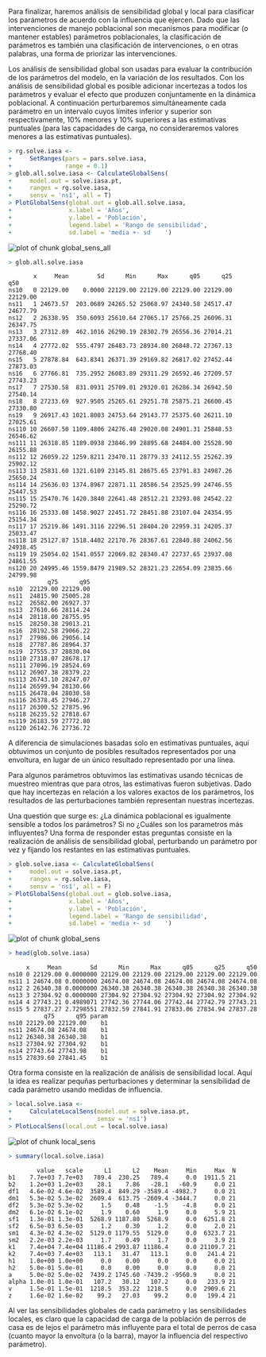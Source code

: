 





Para finalizar, haremos análisis de sensibilidad global y local para clasificar los parámetros de acuerdo con la influencia que ejercen. Dado que las intervenciones de manejo poblacional son mecanismos para modificar (o mantener estables) parámetros poblacionales, la clasificación de parámetros es también una clasificación de intervenciones, o en otras palabras, una forma de priorizar las intervenciones.

Los análisis de sensibilidad global son usadas para evaluar la contribución de los parámetros del modelo, en la variación de los resultados. Con los análisis de sensibilidad global es posible adicionar incertezas a todos los parámetros y evaluar el efecto que produzen conjuntamente en la dinámica poblacional. A continuación perturbaremos simultáneamente cada parámetro en un intervalo cuyos límites inferior y superior son respectivamente, 10% menores y 10% superiores a las estimativas puntuales (para las capacidades de carga, no consideraremos valores menores a las estimativas puntuales).


```r
> rg.solve.iasa <-
+     SetRanges(pars = pars.solve.iasa,
+               range = 0.1)
> glob.all.solve.iasa <- CalculateGlobalSens(
+     model.out = solve.iasa.pt,
+     ranges = rg.solve.iasa,
+     sensv = 'ns1', all = T)
> PlotGlobalSens(global.out = glob.all.solve.iasa,
+                x.label = 'Años',
+                y.label = 'Población',
+                legend.label = 'Rango de sensibilidad',
+                sd.label = 'media +- sd    ')
```

![plot of chunk global_sens_all](figures/global_sens_all-1.png) 

```r
> glob.all.solve.iasa
```

```
       x     Mean        Sd      Min      Max      q05      q25      q50
ns10   0 22129.00    0.0000 22129.00 22129.00 22129.00 22129.00 22129.00
ns11   1 24673.57  203.0689 24265.52 25068.97 24340.58 24517.47 24677.79
ns12   2 26338.95  350.6093 25610.64 27065.17 25766.25 26096.31 26347.75
ns13   3 27312.89  462.1016 26290.19 28302.79 26556.36 27014.21 27337.06
ns14   4 27772.02  555.4797 26483.73 28934.80 26848.72 27367.13 27768.40
ns15   5 27878.84  643.8341 26371.39 29169.82 26817.02 27452.44 27873.03
ns16   6 27766.81  735.2952 26083.89 29311.29 26592.46 27209.57 27743.23
ns17   7 27530.58  831.0931 25709.01 29320.01 26286.34 26942.50 27540.14
ns18   8 27233.69  927.9505 25265.61 29251.78 25875.21 26600.45 27330.80
ns19   9 26917.43 1021.8003 24753.64 29143.77 25375.60 26211.10 27025.61
ns110 10 26607.50 1109.4806 24276.48 29020.08 24901.31 25848.53 26546.62
ns111 11 26318.85 1189.0938 23846.99 28895.68 24484.00 25528.90 26155.88
ns112 12 26059.22 1259.8211 23470.11 28779.33 24112.55 25262.39 25902.12
ns113 13 25831.60 1321.6109 23145.81 28675.65 23791.83 24987.26 25650.24
ns114 14 25636.03 1374.8967 22871.11 28586.54 23525.99 24746.55 25447.53
ns115 15 25470.76 1420.3840 22641.48 28512.21 23293.08 24542.22 25290.72
ns116 16 25333.08 1458.9027 22451.72 28451.88 23107.04 24354.95 25154.34
ns117 17 25219.86 1491.3116 22296.51 28404.20 22959.31 24205.37 25033.47
ns118 18 25127.87 1518.4402 22170.76 28367.61 22840.88 24062.56 24938.45
ns119 19 25054.02 1541.0557 22069.82 28340.47 22737.65 23937.08 24861.55
ns120 20 24995.46 1559.8479 21989.52 28321.23 22654.09 23835.66 24799.98
           q75      q95
ns10  22129.00 22129.00
ns11  24815.90 25005.28
ns12  26582.00 26927.37
ns13  27610.66 28114.24
ns14  28118.00 28755.95
ns15  28250.38 29013.21
ns16  28192.58 29066.22
ns17  27986.06 29056.14
ns18  27787.86 28964.37
ns19  27555.37 28830.04
ns110 27318.07 28678.17
ns111 27096.19 28524.69
ns112 26907.38 28379.22
ns113 26743.10 28247.07
ns114 26599.94 28130.66
ns115 26478.04 28030.58
ns116 26378.45 27946.27
ns117 26300.52 27875.96
ns118 26235.52 27818.67
ns119 26183.59 27772.80
ns120 26142.76 27736.72
```

A diferencia de simulaciones basadas solo en estimativas puntuales, aquí obtuvimos un conjunto de posibles resultados representados por una envoltura, en lugar de un único resultado representado por una línea.  

Para algunos parámetros obtuvimos las estimativas usando técnicas de muestreo mientras que para otros, las estimativas fueron subjetivas. Dado que hay incertezas en relación a los valores exactos de los parámetros, los resultados de las perturbaciones también representan nuestras incertezas.  

Una questión que surge es: ¿La dinámica poblacional es igualmente sensible a todos los parámetros? Si no ¿Cuáles son los parametros más influyentes? Una forma de responder estas preguntas consiste en la realización de análisis de sensibilidad global, perturbando un parámetro por vez y fijando los restantes en las estimativas puntuales.


```r
> glob.solve.iasa <- CalculateGlobalSens(
+     model.out = solve.iasa.pt,
+     ranges = rg.solve.iasa,
+     sensv = 'ns1', all = F)
> PlotGlobalSens(global.out = glob.solve.iasa,
+                x.label = 'Años',
+                y.label = 'Población',
+                legend.label = 'Rango de sensibilidad',
+                sd.label = 'media +- sd    ')
```

![plot of chunk global_sens](figures/global_sens-1.png) 

```r
> head(glob.solve.iasa)
```

```
     x     Mean        Sd      Min      Max      q05      q25      q50
ns10 0 22129.00 0.0000000 22129.00 22129.00 22129.00 22129.00 22129.00
ns11 1 24674.08 0.0000000 24674.08 24674.08 24674.08 24674.08 24674.08
ns12 2 26340.38 0.0000000 26340.38 26340.38 26340.38 26340.38 26340.38
ns13 3 27304.92 0.0000000 27304.92 27304.92 27304.92 27304.92 27304.92
ns14 4 27743.21 0.4989071 27742.36 27744.06 27742.44 27742.79 27743.21
ns15 5 27837.27 2.7298551 27832.59 27841.91 27833.06 27834.94 27837.28
          q75      q95 param
ns10 22129.00 22129.00    b1
ns11 24674.08 24674.08    b1
ns12 26340.38 26340.38    b1
ns13 27304.92 27304.92    b1
ns14 27743.64 27743.98    b1
ns15 27839.60 27841.45    b1
```

Otra forma consiste en la realización de análisis de sensibilidad local. Aquí la idea es realizar pequñas perturbaciones y determinar la sensibilidad de cada parámetro usando medidas de influencia.


```r
> local.solve.iasa <-
+     CalculateLocalSens(model.out = solve.iasa.pt,
+                        sensv = 'ns1')
> PlotLocalSens(local.out = local.solve.iasa)
```

![plot of chunk local_sens](figures/local_sens-1.png) 

```r
> summary(local.solve.iasa)
```

```
        value   scale      L1      L2    Mean     Min     Max  N
b1    7.7e+03 7.7e+03   789.4  230.25   789.4     0.0  1911.5 21
b2    1.2e+03 1.2e+03    28.1    7.86   -28.1   -60.9     0.0 21
df1   4.6e-02 4.6e-02  3589.4  849.29 -3589.4 -4982.7     0.0 21
dm1   5.3e-02 5.3e-02  2609.4  613.75 -2609.4 -3444.7     0.0 21
df2   5.3e-02 5.3e-02     1.5    0.48    -1.5    -4.8     0.0 21
dm2   6.1e-02 6.1e-02     1.9    0.60     1.9     0.0     5.9 21
sf1   1.3e-01 1.3e-01  5268.9 1187.80  5268.9     0.0  6251.8 21
sf2   6.5e-03 6.5e-03     1.2    0.30     1.2     0.0     2.0 21
sm1   4.3e-02 4.3e-02  5129.0 1179.55  5129.0     0.0  6323.7 21
sm2   2.2e-03 2.2e-03     1.7    0.49     1.7     0.0     3.9 21
k1    7.4e+04 7.4e+04 11186.4 2993.87 11186.4     0.0 21109.7 21
k2    7.4e+03 7.4e+03   113.1   31.47   113.1     0.0   241.4 21
h1    1.0e+00 1.0e+00     0.0    0.00     0.0     0.0     0.0 21
h2    5.0e-01 5.0e-01     0.0    0.00     0.0     0.0     0.0 21
a     5.0e-02 5.0e-02  7439.2 1745.60 -7439.2 -9560.9     0.0 21
alpha 1.0e-01 1.0e-01   107.2   30.12   107.2     0.0   233.9 21
v     1.5e-01 1.5e-01  1218.5  353.22  1218.5     0.0  2909.6 21
z     1.6e-02 1.6e-02    99.2   27.03    99.2     0.0   199.4 21
```

Al ver las sensibilidades globales de cada parámetro y las sensibilidades locales, es claro que la capacidad de carga de la población de perros de casa es de lejos el parámetro más influyente para el total de perros de casa (cuanto mayor la envoltura (o la barra), mayor la influencia del respectivo parámetro).
